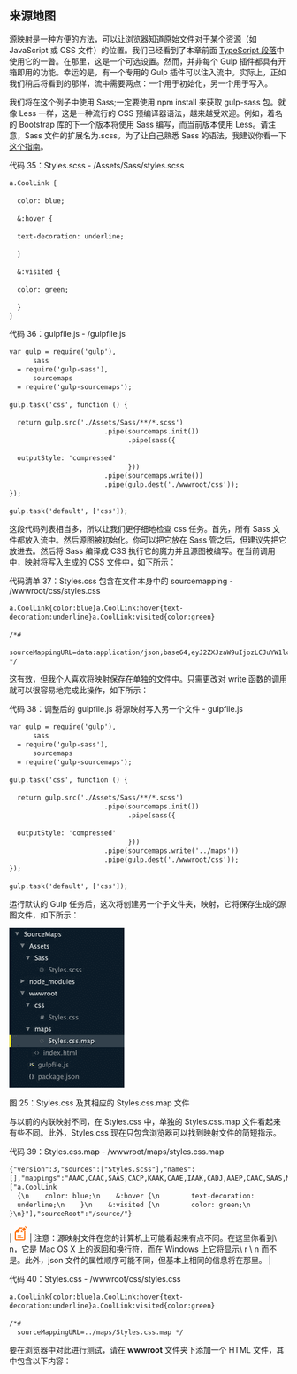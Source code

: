 ## 来源地图

源映射是一种方便的方法，可以让浏览器知道原始文件对于某个资源（如 JavaScript 或 CSS 文件）的位置。我们已经看到了本章前面 [TypeScript 段落](../Text/gulp-31.html#_TypeScript)中使用它的一瞥。在那里，这是一个可选设置。然而，并非每个 Gulp 插件都具有开箱即用的功能。幸运的是，有一个专用的 Gulp 插件可以注入流中。实际上，正如我们稍后将看到的那样，流中需要两点：一个用于初始化，另一个用于写入。

我们将在这个例子中使用 Sass;一定要使用 npm install 来获取 gulp-sass 包。就像 Less 一样，这是一种流行的 CSS 预编译器语法，越来越受欢迎。例如，着名的 Bootstrap 库的下一个版本将使用 Sass 编写，而当前版本使用 Less。请注意，Sass 文件的扩展名为.scss。为了让自己熟悉 Sass 的语法，我建议你看一下[这个指南](http://sass-lang.com/guide)。

代码 35：Styles.scss - /Assets/Sass/styles.scss

```
a.CoolLink {

  color: blue;

  &:hover {

  text-decoration: underline;

  }

  &:visited {

  color: green;

  }
}

```

代码 36：gulpfile.js - /gulpfile.js

```
var gulp = require('gulp'),
      sass
  = require('gulp-sass'),
      sourcemaps
  = require('gulp-sourcemaps');

gulp.task('css', function () {

  return gulp.src('./Assets/Sass/**/*.scss')
                        .pipe(sourcemaps.init())
                              .pipe(sass({

  outputStyle: 'compressed'
                              }))
                        .pipe(sourcemaps.write())
                        .pipe(gulp.dest('./wwwroot/css'));
});

gulp.task('default', ['css']);

```

这段代码列表相当多，所以让我们更仔细地检查 css 任务。首先，所有 Sass 文件都放入流中。然后源图被初始化。你可以把它放在 Sass 管之后，但建议先把它放进去。然后将 Sass 编译成 CSS 执行它的魔力并且源图被编写。在当前调用中，映射将写入生成的 CSS 文件中，如下所示：

代码清单 37：Styles.css 包含在文件本身中的 sourcemapping - /wwwroot/css/styles.css

```
a.CoolLink{color:blue}a.CoolLink:hover{text-decoration:underline}a.CoolLink:visited{color:green}

/*#
  sourceMappingURL=data:application/json;base64,eyJ2ZXJzaW9uIjozLCJuYW1lcyI6W10sIm1hcHBpbmdzIjoiIiwic291cmNlcyI6WyJTdHlsZXMuY3NzIl0sInNvdXJjZXNDb250ZW50IjpbImEuQ29vbExpbmt7Y29sb3I6Ymx1ZX1hLkNvb2xMaW5rOmhvdmVye3RleHQtZGVjb3JhdGlvbjp1bmRlcmxpbmV9YS5Db29sTGluazp2aXNpdGVke2NvbG9yOmdyZWVufVxuIl0sImZpbGUiOiJTdHlsZXMuY3NzIiwic291cmNlUm9vdCI6Ii9zb3VyY2UvIn0= */

```

这有效，但我个人喜欢将映射保存在单独的文件中。只需更改对 write 函数的调用就可以很容易地完成此操作，如下所示：

代码 38：调整后的 gulpfile.js 将源映射写入另一个文件 - gulpfile.js

```
var gulp = require('gulp'),
      sass
  = require('gulp-sass'),
      sourcemaps
  = require('gulp-sourcemaps');

gulp.task('css', function () {

  return gulp.src('./Assets/Sass/**/*.scss')
                        .pipe(sourcemaps.init())
                              .pipe(sass({

  outputStyle: 'compressed'
                              }))
                        .pipe(sourcemaps.write('../maps'))
                        .pipe(gulp.dest('./wwwroot/css'));
});

gulp.task('default', ['css']);

```

运行默认的 Gulp 任务后，这次将创建另一个子文件夹，映射，它将保存生成的源图文件，如下所示：

![](img/00029.jpeg)

图 25：Styles.css 及其相应的 Styles.css.map 文件

与以前的内联映射不同，在 Styles.css 中，单独的 Styles.css.map 文件看起来有些不同。此外，Styles.css 现在只包含浏览器可以找到映射文件的简短指示。

代码 39：Styles.css.map - /wwwroot/maps/styles.css.map

```
{"version":3,"sources":["Styles.scss"],"names":[],"mappings":"AAAC,CAAC,SAAS,CACP,KAAK,CAAE,IAAK,CADJ,AAEP,CAAC,SAAS,MAAH,AAAS,CACb,eAAe,CAAE,SAAU,CADtB,AAGR,CAAC,SAAS,QAAD,AAAS,CACf,KAAK,CAAE,KAAM,CADN","file":"Styles.css","sourcesContent":["a.CoolLink
  {\n    color: blue;\n    &:hover {\n        text-decoration:
  underline;\n    }\n    &:visited {\n        color: green;\n    }\n}"],"sourceRoot":"/source/"}

```

| ![](img/00021.gif) | 注意：源映射文件在您的计算机上可能看起来有点不同。在这里你看到\ n，它是 Mac OS X 上的返回和换行符，而在 Windows 上它将显示\ r \ n 而不是。此外，json 文件的属性顺序可能不同，但基本上相同的信息将在那里。 |

代码 40：Styles.css - /wwwroot/css/styles.css

```
a.CoolLink{color:blue}a.CoolLink:hover{text-decoration:underline}a.CoolLink:visited{color:green}

/*#
  sourceMappingURL=../maps/Styles.css.map */

```

要在浏览器中对此进行测试，请在 **wwwroot** 文件夹下添加一个 HTML 文件，其中包含以下内容：